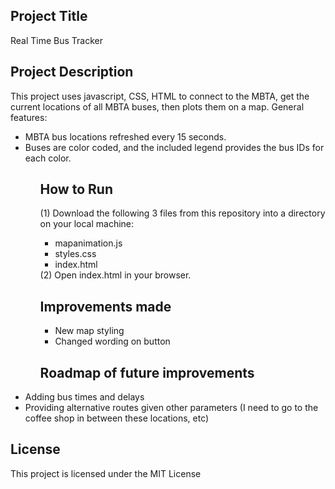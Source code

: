 <h2>Project Title</h2>
Real Time Bus Tracker

<h2>Project Description</h2>
This project uses javascript, CSS, HTML to connect to the MBTA, get the current locations of all MBTA buses, then plots them on a map. 
General features:
<ul>
 <li>MBTA bus locations refreshed every 15 seconds.
 <li>Buses are color coded, and the included legend provides the bus IDs for each color.
  <ul>

<h2>How to Run</h2>
(1) Download the following 3 files from this repository into a directory on your local machine: 
<ul>
 <li>mapanimation.js</li>
 <li>styles.css</li>
 <li>index.html</li>
</ul>
(2) Open index.html in your browser.

<h2>Improvements made</h2>
<ul>
 <li> New map styling
 <li>Changed wording on button
 </ul>

<h2>Roadmap of future improvements</h2>
</ul>
 <li>Adding bus times and delays
 <li>Providing alternative routes given other parameters (I need to go to the coffee shop in between these locations, etc)
 </ul>

<h2>License</h2>
This project is licensed under the MIT License

